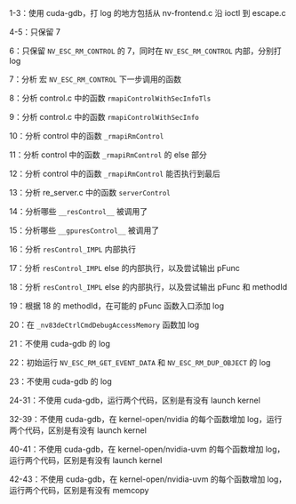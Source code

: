 1-3：使用 cuda-gdb，打 log 的地方包括从 nv-frontend.c 沿 ioctl 到 escape.c

4-5：只保留 7

6：只保留 `NV_ESC_RM_CONTROL` 的 7，同时在 `NV_ESC_RM_CONTROL` 内部，分别打 log

7：分析 宏 `NV_ESC_RM_CONTROL` 下一步调用的函数

8：分析 control.c 中的函数 `rmapiControlWithSecInfoTls`

9：分析 control.c 中的函数 `rmapiControlWithSecInfo`

10：分析 control 中的函数 `_rmapiRmControl`

11：分析 control 中的函数 `_rmapiRmControl` 的 else 部分

12：分析 control 中的函数 `_rmapiRmControl` 能否执行到最后

13：分析 re_server.c 中的函数 `serverControl`

14：分析哪些 `__resControl__` 被调用了

15：分析哪些 `__gpuresControl__`  被调用了

16：分析 `resControl_IMPL` 内部执行

17：分析 `resControl_IMPL`  else 的内部执行，以及尝试输出 pFunc

18：分析 `resControl_IMPL`  else 的内部执行，以及尝试输出 pFunc 和 methodId

19：根据 18 的 methodId，在可能的 pFunc 函数入口添加 log

20：在 `_nv83deCtrlCmdDebugAccessMemory` 函数加 log

21：不使用 cuda-gdb 的 log

22：初始运行 `NV_ESC_RM_GET_EVENT_DATA` 和 `NV_ESC_RM_DUP_OBJECT` 的 log

23：不使用 cuda-gdb 的 log

24-31：不使用 cuda-gdb，运行两个代码，区别是有没有 launch kernel

32-39：不使用 cuda-gdb，在 kernel-open/nvidia 的每个函数增加 log，运行两个代码，区别是有没有 launch kernel

40-41：不使用 cuda-gdb，在 kernel-open/nvidia-uvm 的每个函数增加 log，运行两个代码，区别是有没有 launch kernel

42-43：不使用 cuda-gdb，在 kernel-open/nvidia-uvm 的每个函数增加 log，运行两个代码，区别是有没有 memcopy

